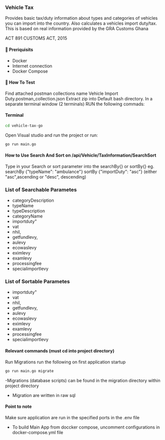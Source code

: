 ### Vehicle Tax

Provides basic tax/duty information about types and categories of vehicles you can import into the country. Also calculates a vehicles import duty/tax. This is based on real information provided by the GRA Customs Ghana

ACT 891 CUSTOMS ACT, 2015

#### 🚀 Preriquisits
- Docker
- Internet connection
- Docker Compose


#### 🚀 How To Test
Find attached postman collections name Vehicle Import Duty.postman_collection.json
Extract zip into Default bash directory.
In a separate terminal window (2 terminals) RUN the following commads:

#### Terminal
``` Bash
cd vehicle-tax-go

```
Open Visual studio and run the project or run:

``` Bash
go run main.go

```

#### How to Use Search And Sort on /api/Vehicle/TaxInformation/SearchSort

Type in your Search or sort parameter into the searchBy{} or sortBy{}
eg. searchBy {"typeName": "ambulance"}
sortBy {"importDuty": "asc"}  (either "asc",ascending or "desc", descending)

### List of Searchable Parametes
- categoryDescription
- typeName
- typeDescription
- categoryName
- importduty"
- vat
- nhil,
- getfundlevy,
- aulevy
- ecowaslevy
- eximlevy
- examlevy
- processingfee
- specialimportlevy

### List of Sortable Parametes
- importduty"
- vat
- nhil,
- getfundlevy,
- aulevy
- ecowaslevy
- eximlevy
- examlevy
- processingfee
- specialimportlevy


#### Relevant commands (must cd into project directory)
Run Migrations run the following on first application startup
``` Bash
go run main.go migrate

```

-Migrations (database scripts) can be found in the migration directory within project directory
- Migration are written in raw sql



#### Point to note
Make sure application are run in the specified ports in the .env file
- To build Main App from doccker compose, uncomment configurations in docker-compose.yml file

